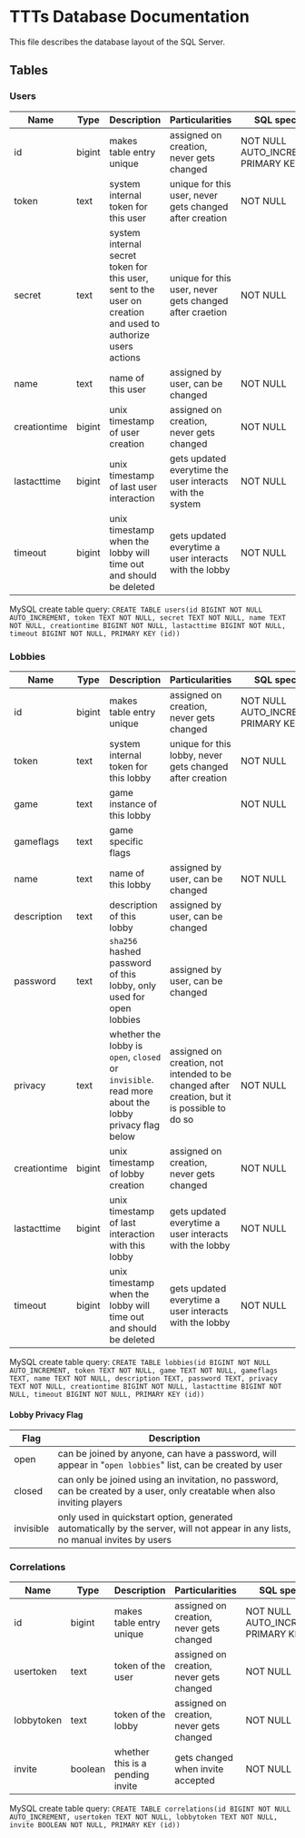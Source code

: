 # TTTs Database Documentation

This file describes the database layout of the SQL Server.

## Tables

### Users

Name | Type | Description | Particularities | SQL specific
---- | ---- | ----------- | --------------- | ------------
id | bigint | makes table entry unique | assigned on creation, never gets changed | NOT NULL AUTO_INCREMENT PRIMARY KEY
token | text | system internal token for this user | unique for this user, never gets changed after creation | NOT NULL
secret | text | system internal secret token for this user, sent to the user on creation and used to authorize users actions | unique for this user, never gets changed after craetion | NOT NULL
name | text | name of this user | assigned by user, can be changed | NOT NULL
creationtime | bigint | unix timestamp of user creation | assigned on creation, never gets changed |  NOT NULL
lastacttime | bigint | unix timestamp of last user interaction | gets updated everytime the user interacts with the system | NOT NULL
timeout | bigint | unix timestamp when the lobby will time out and should be deleted | gets updated everytime a user interacts with the lobby | NOT NULL

MySQL create table query:
`CREATE TABLE users(id BIGINT NOT NULL AUTO_INCREMENT, token TEXT NOT NULL, secret TEXT NOT NULL, name TEXT NOT NULL, creationtime BIGINT NOT NULL, lastacttime BIGINT NOT NULL, timeout BIGINT NOT NULL, PRIMARY KEY (id))`

### Lobbies

Name | Type | Description | Particularities | SQL specific
---- | ---- | ----------- | --------------- | ------------
id | bigint | makes table entry unique | assigned on creation, never gets changed | NOT NULL AUTO_INCREMENT PRIMARY KEY
token | text | system internal token for this lobby | unique for this lobby, never gets changed after creation | NOT NULL
game | text | game instance of this lobby | | NOT NULL
gameflags | text | game specific flags | |
name | text | name of this lobby | assigned by user, can be changed | NOT NULL
description | text | description of this lobby | assigned by user, can be changed |
password | text | `sha256` hashed password of this lobby, only used for open lobbies | assigned by user, can be changed |
privacy | text | whether the lobby is `open`, `closed` or `invisible`. read more about the lobby privacy flag below | assigned on creation, not intended to be changed after creation, but it is possible to do so | NOT NULL
creationtime | bigint | unix timestamp of lobby creation | assigned on creation, never gets changed |  NOT NULL
lastacttime | bigint | unix timestamp of last interaction with this lobby | gets updated everytime a user interacts with the lobby | NOT NULL
timeout | bigint | unix timestamp when the lobby will time out and should be deleted | gets updated everytime a user interacts with the lobby | NOT NULL

MySQL create table query:
`CREATE TABLE lobbies(id BIGINT NOT NULL AUTO_INCREMENT, token TEXT NOT NULL, game TEXT NOT NULL, gameflags TEXT, name TEXT NOT NULL, description TEXT, password TEXT, privacy TEXT NOT NULL, creationtime BIGINT NOT NULL, lastacttime BIGINT NOT NULL, timeout BIGINT NOT NULL, PRIMARY KEY (id))`

#### Lobby Privacy Flag

Flag | Description
---- | -----------
open | can be joined by anyone, can have a password, will appear in "`open lobbies`" list, can be created by user
closed | can only be joined using an invitation, no password, can be created by a user, only creatable when also inviting players
invisible | only used in quickstart option, generated automatically by the server, will not appear in any lists, no manual invites by users

### Correlations

Name | Type | Description | Particularities | SQL specific
---- | ---- | ----------- | --------------- | ------------
id | bigint | makes table entry unique | assigned on creation, never gets changed | NOT NULL AUTO_INCREMENT PRIMARY KEY
usertoken | text | token of the user | assigned on creation, never gets changed | NOT NULL
lobbytoken | text | token of the lobby | assigned on creation, never gets changed | NOT NULL
invite | boolean | whether this is a pending invite | gets changed when invite accepted | NOT NULL

MySQL create table query:
`CREATE TABLE correlations(id BIGINT NOT NULL AUTO_INCREMENT, usertoken TEXT NOT NULL, lobbytoken TEXT NOT NULL, invite BOOLEAN NOT NULL, PRIMARY KEY (id))`
